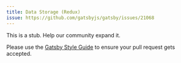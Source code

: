 ```yaml
---
title: Data Storage (Redux)
issue: https://github.com/gatsbyjs/gatsby/issues/21068
---
```


This is a stub. Help our community expand it.

Please use the [Gatsby Style Guide](/contributing/gatsby-style-guide/) to ensure your
pull request gets accepted.
